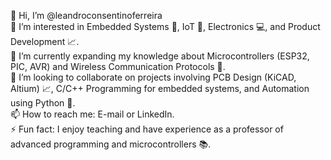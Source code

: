 👋 Hi, I’m @leandroconsentinoferreira \
👀 I’m interested in Embedded Systems 🤖, IoT 📱, Electronics 💻, and Product Development 📈. \
🌱 I’m currently expanding my knowledge about Microcontrollers (ESP32, PIC, AVR) and Wireless Communication Protocols 📡. \
💞️ I’m looking to collaborate on projects involving PCB Design (KiCAD, Altium) 📈, C/C++ Programming for embedded systems, and Automation using Python 🐍. \
📫 How to reach me: E-mail or LinkedIn. \
⚡ Fun fact: I enjoy teaching and have experience as a professor of advanced programming and microcontrollers 📚.

<!---
leandroconsentinoferreira/leandroconsentinoferreira is a ✨ special ✨ repository because its `README.md` (this file) appears on your GitHub profile.
You can click the Preview link to take a look at your changes.
--->
